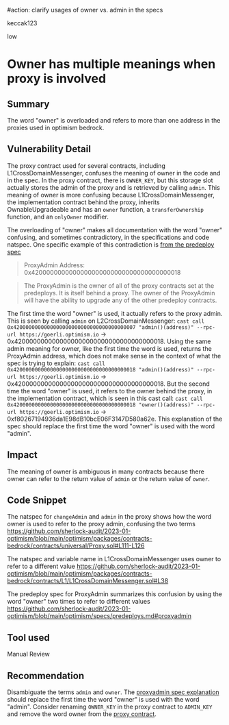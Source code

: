 #action: clarify usages of owner vs. admin in the specs

keccak123

low

# Owner has multiple meanings when proxy is involved

## Summary

The word "owner" is overloaded and refers to more than one address in the proxies used in optimism bedrock.

## Vulnerability Detail

The proxy contract used for several contracts, including L1CrossDomainMessenger, confuses the meaning of owner in the code and in the spec. In the proxy contract, there is `OWNER_KEY`, but this storage slot actually stores the admin of the proxy and is retrieved by calling `admin`. This meaning of owner is more confusing because L1CrossDomainMessenger, the implementation contract behind the proxy, inherits OwnableUpgradeable and has an `owner` function, a `transferOwnership` function, and an `onlyOwner` modifier.

The overloading of "owner" makes all documentation with the word "owner" confusing, and sometimes contradictory, in the specifications and code natspec. One specific example of this contradiction is [from the predeploy spec](https://github.com/sherlock-audit/2023-01-optimism/blob/main/optimism/specs/predeploys.md#proxyadmin)

> ProxyAdmin Address: 0x4200000000000000000000000000000000000018

> The ProxyAdmin is the owner of all of the proxy contracts set at the predeploys. It is itself behind a proxy. The owner of the ProxyAdmin will have the ability to upgrade any of the other predeploy contracts.

The first time the word "owner" is used, it actually refers to the proxy admin. This is seen by calling `admin` on L2CrossDomainMessenger: `cast call 0x4200000000000000000000000000000000000007 "admin()(address)" --rpc-url https://goerli.optimism.io` -> 0x4200000000000000000000000000000000000018. Using the same admin meaning for owner, like the first time the word is used, returns the ProxyAdmin address, which does not make sense in the context of what the spec is trying to explain: `cast call 0x4200000000000000000000000000000000000018 "admin()(address)" --rpc-url https://goerli.optimism.io` -> 0x4200000000000000000000000000000000000018. But the second time the word "owner" is used, it refers to the owner behind the proxy, in the implementation contract, which is seen in this cast call: `cast call 0x4200000000000000000000000000000000000018 "owner()(address)" --rpc-url https://goerli.optimism.io` -> 0xf80267194936da1E98dB10bcE06F3147D580a62e. This explanation of the spec should replace the first time the word "owner" is used with the word "admin".

## Impact

The meaning of owner is ambiguous in many contracts because there owner can refer to the return value of `admin` or the return value of `owner`. 

## Code Snippet

The natspec for `changeAdmin` and `admin` in the proxy shows how the word owner is used to refer to the proxy admin, confusing the two terms
https://github.com/sherlock-audit/2023-01-optimism/blob/main/optimism/packages/contracts-bedrock/contracts/universal/Proxy.sol#L111-L126

The natspec and variable name in L1CrossDomainMessenger uses owner to refer to a different value
https://github.com/sherlock-audit/2023-01-optimism/blob/main/optimism/packages/contracts-bedrock/contracts/L1/L1CrossDomainMessenger.sol#L38

The predeploy spec for ProxyAdmin summarizes this confusion by using the word "owner" two times to refer to different values
https://github.com/sherlock-audit/2023-01-optimism/blob/main/optimism/specs/predeploys.md#proxyadmin

## Tool used

Manual Review

## Recommendation

Disambiguate the terms `admin` and `owner`. The [proxyadmin spec explanation](https://github.com/sherlock-audit/2023-01-optimism/blob/main/optimism/specs/predeploys.md#proxyadmin) should replace the first time the word "owner" is used with the word "admin". Consider renaming `OWNER_KEY` in the proxy contract to `ADMIN_KEY` and remove the word owner from the [proxy contract](https://github.com/sherlock-audit/2023-01-optimism/blob/main/optimism/packages/contracts-bedrock/contracts/universal/Proxy.sol).